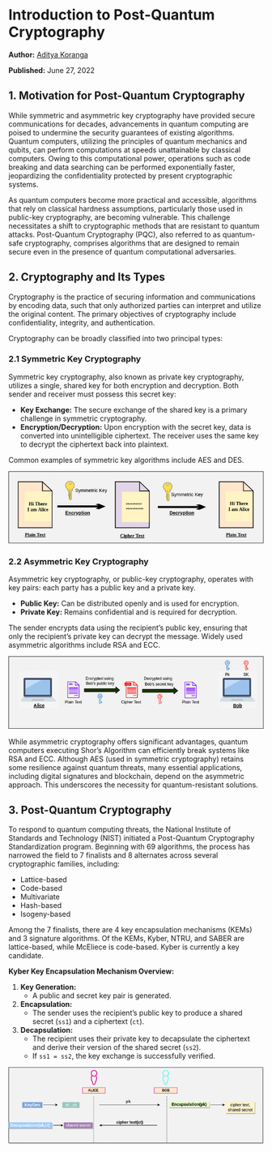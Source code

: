 # Introduction to Post-Quantum Cryptography

**Author:** [Aditya Koranga](https://www.linkedin.com/in/aditya-koranga/)  

**Published:** June 27, 2022

## 1. Motivation for Post-Quantum Cryptography

While symmetric and asymmetric key cryptography have provided secure communications for decades, advancements in quantum computing are poised to undermine the security guarantees of existing algorithms. Quantum computers, utilizing the principles of quantum mechanics and qubits, can perform computations at speeds unattainable by classical computers. Owing to this computational power, operations such as code breaking and data searching can be performed exponentially faster, jeopardizing the confidentiality protected by present cryptographic systems.

As quantum computers become more practical and accessible, algorithms that rely on classical hardness assumptions, particularly those used in public-key cryptography, are becoming vulnerable. This challenge necessitates a shift to cryptographic methods that are resistant to quantum attacks. Post-Quantum Cryptography (PQC), also referred to as quantum-safe cryptography, comprises algorithms that are designed to remain secure even in the presence of quantum computational adversaries.

## 2. Cryptography and Its Types

Cryptography is the practice of securing information and communications by encoding data, such that only authorized parties can interpret and utilize the original content. The primary objectives of cryptography include confidentiality, integrity, and authentication.

Cryptography can be broadly classified into two principal types:

### 2.1 Symmetric Key Cryptography

Symmetric key cryptography, also known as private key cryptography, utilizes a single, shared key for both encryption and decryption. Both sender and receiver must possess this secret key:

- **Key Exchange:** The secure exchange of the shared key is a primary challenge in symmetric cryptography.
- **Encryption/Decryption:** Upon encryption with the secret key, data is converted into unintelligible ciphertext. The receiver uses the same key to decrypt the ciphertext back into plaintext.

Common examples of symmetric key algorithms include AES and DES.

![alt text](./images/introduction-to-pqc/pqc-intro-01.png)

### 2.2 Asymmetric Key Cryptography

Asymmetric key cryptography, or public-key cryptography, operates with key pairs: each party has a public key and a private key.

- **Public Key:** Can be distributed openly and is used for encryption.
- **Private Key:** Remains confidential and is required for decryption.

The sender encrypts data using the recipient’s public key, ensuring that only the recipient’s private key can decrypt the message. Widely used asymmetric algorithms include RSA and ECC.

![alt text](./images/introduction-to-pqc/pqc-intro-02.png)

While asymmetric cryptography offers significant advantages, quantum computers executing Shor’s Algorithm can efficiently break systems like RSA and ECC. Although AES (used in symmetric cryptography) retains some resilience against quantum threats, many essential applications, including digital signatures and blockchain, depend on the asymmetric approach. This underscores the necessity for quantum-resistant solutions.

## 3. Post-Quantum Cryptography

To respond to quantum computing threats, the National Institute of Standards and Technology (NIST) initiated a Post-Quantum Cryptography Standardization program. Beginning with 69 algorithms, the process has narrowed the field to 7 finalists and 8 alternates across several cryptographic families, including:

- Lattice-based
- Code-based
- Multivariate
- Hash-based
- Isogeny-based

Among the 7 finalists, there are 4 key encapsulation mechanisms (KEMs) and 3 signature algorithms. Of the KEMs, Kyber, NTRU, and SABER are lattice-based, while McEliece is code-based. Kyber is currently a key candidate.

**Kyber Key Encapsulation Mechanism Overview:**

1. **Key Generation:** 
   - A public and secret key pair is generated.
2. **Encapsulation:** 
   - The sender uses the recipient’s public key to produce a shared secret (`ss1`) and a ciphertext (`ct`).
3. **Decapsulation:** 
   - The recipient uses their private key to decapsulate the ciphertext and derive their version of the shared secret (`ss2`).
   - If `ss1 = ss2`, the key exchange is successfully verified.

![alt text](./images/introduction-to-pqc/pqc-intro-03.png)
